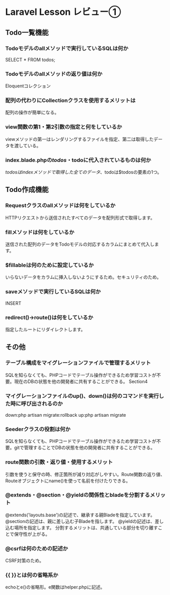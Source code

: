 # Laravel Lesson レビュー①

## Todo一覧機能

### Todoモデルのallメソッドで実行しているSQLは何か
SELECT * FROM todos;
### Todoモデルのallメソッドの返り値は何か
Eloquentコレクション
### 配列の代わりにCollectionクラスを使用するメリットは
配列の操作が簡単になる。
### view関数の第1・第2引数の指定と何をしているか
viewメソッドの第一はレンダリングするファイルを指定、第二は取得したデータを渡している。
### index.blade.phpの$todos・$todoに代入されているものは何か
$todosはindexメソッドで取得した全てのデータ、$todoは$todosの要素の1つ。
## Todo作成機能

### Requestクラスのallメソッドは何をしているか
HTTPリクエストから送信されたすべてのデータを配列形式で取得します。
### fillメソッドは何をしているか
送信された配列のデータをTodoモデルの対応するカラムにまとめて代入します。
### $fillableは何のために設定しているか
いらないデータをカラムに挿入しないようにするため。セキュリティのため。
### saveメソッドで実行しているSQLは何か
INSERT
### redirect()->route()は何をしているか
指定したルートにリダイレクトします。
## その他

### テーブル構成をマイグレーションファイルで管理するメリット
SQLを知らなくても、PHPコードでテーブル操作ができるため学習コストが不要。現在のDBの状態を他の開発者に共有することができる。 Section4
### マイグレーションファイルのup()、down()は何のコマンドを実行した時に呼び出されるのか
down:php artisan migrate:rollback
up:php artisan migrate
### Seederクラスの役割は何か
SQLを知らなくても、PHPコードでテーブル操作ができるため学習コストが不要。gitで管理することでDBの状態を他の開発者に共有することができる。
### route関数の引数・返り値・使用するメリット
引数を使うと保守の時、修正箇所が減り対応がしやすい。Route関数の返り値、Routeオブジェクトにname()を使って名前を付けたりできる。
### @extends・@section・@yieldの関係性とbladeを分割するメリット
@extends('layouts.base')の記述で、継承する親Bladeを指定しています。
@sectionの記述は、親に差し込む子Bladeを指します。
@yieldの記述は、差し込む場所を指定します。
分割するメリットは、共通している部分を切り離すことで保守性が上がる。
### @csrfは何のための記述か
CSRF対策のため。
### {{ }}とは何の省略系か
echoとe()の省略形。e関数はhelper.phpに記述。